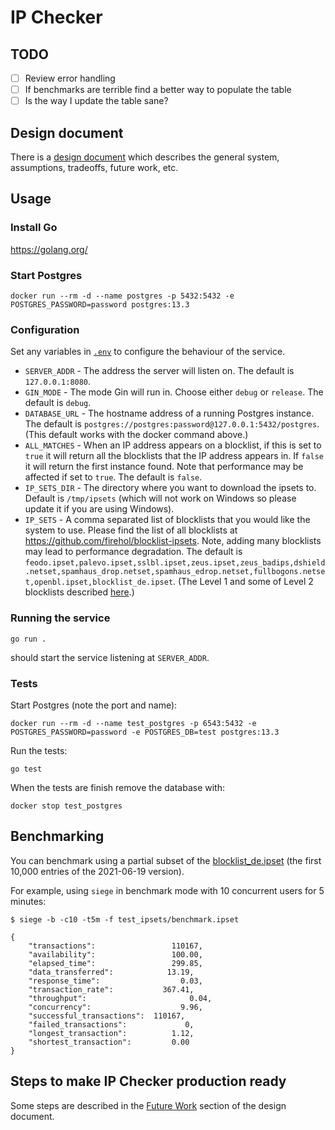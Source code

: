 # IP Checker

## TODO

- [ ] Review error handling
- [ ] If benchmarks are terrible find a better way to populate the table
- [ ] Is the way I update the table sane?

## Design document

There is a [design document](https://docs.google.com/document/d/1i_hwcNFGmx_v72G_TZ9YjHjzUM6Yv74tvBlvb_CoHfU/edit#) which describes the general system, assumptions, tradeoffs, future work, etc.

## Usage

### Install Go

https://golang.org/

### Start Postgres

```
docker run --rm -d --name postgres -p 5432:5432 -e POSTGRES_PASSWORD=password postgres:13.3
```

### Configuration

Set any variables in [`.env`](./.env) to configure the behaviour of the service.

- `SERVER_ADDR` - The address the server will listen on. The default is `127.0.0.1:8080`.
- `GIN_MODE` - The mode Gin will run in. Choose either `debug` or `release`. The default is `debug`.
- `DATABASE_URL` - The hostname address of a running Postgres instance. The default is `postgres://postgres:password@127.0.0.1:5432/postgres`. (This default works with the docker command above.)
- `ALL_MATCHES` - When an IP address appears on a blocklist, if this is set to `true` it will return all the blocklists that the IP address appears in. If `false` it will return the first instance found. Note that performance may be affected if set to `true`. The default is `false`.
- `IP_SETS_DIR` - The directory where you want to download the ipsets to. Default is `/tmp/ipsets` (which will not work on Windows so please update it if you are using Windows).
- `IP_SETS` - A comma separated list of blocklists that you would like the system to use. Please find the list of all blocklists at https://github.com/firehol/blocklist-ipsets. Note, adding many blocklists may lead to performance degradation. The default is `feodo.ipset,palevo.ipset,sslbl.ipset,zeus.ipset,zeus_badips,dshield.netset,spamhaus_drop.netset,spamhaus_edrop.netset,fullbogons.netset,openbl.ipset,blocklist_de.ipset`. (The Level 1 and some of Level 2 blocklists described [here](https://github.com/firehol/blocklist-ipsets#which-ones-to-use).)

### Running the service

```
go run .
```
should start the service listening at `SERVER_ADDR`.

### Tests

Start Postgres (note the port and name):
```
docker run --rm -d --name test_postgres -p 6543:5432 -e POSTGRES_PASSWORD=password -e POSTGRES_DB=test postgres:13.3
```

Run the tests:
```
go test
```

When the tests are finish remove the database with:
```
docker stop test_postgres
```

## Benchmarking

You can benchmark using a partial subset of the [blocklist_de.ipset](./test_ipsets/benchmark.ipset) (the first 10,000 entries of the 2021-06-19 version).

For example, using `siege` in benchmark mode with 10 concurrent users for 5 minutes:
```
$ siege -b -c10 -t5m -f test_ipsets/benchmark.ipset

{
	"transactions":			        110167,
	"availability":			        100.00,
	"elapsed_time":			        299.85,
	"data_transferred":		       13.19,
	"response_time":		          0.03,
	"transaction_rate":		      367.41,
	"throughput":			            0.04,
	"concurrency":			          9.96,
	"successful_transactions":  110167,
	"failed_transactions":		       0,
	"longest_transaction":		    1.12,
	"shortest_transaction":		    0.00
}
```

## Steps to make IP Checker production ready

Some steps are described in the [Future Work](https://docs.google.com/document/d/1i_hwcNFGmx_v72G_TZ9YjHjzUM6Yv74tvBlvb_CoHfU/edit#heading=h.bcsw102vr267) section of the design document.
